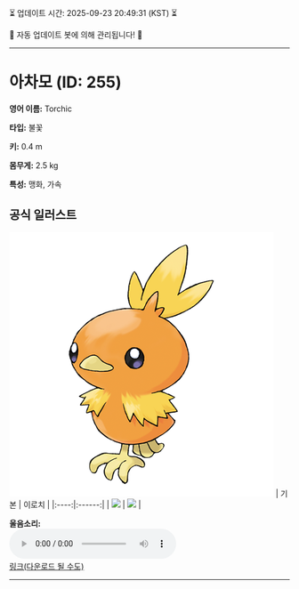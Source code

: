 
⏳ 업데이트 시간: 2025-09-23 20:49:31 (KST) ⏳

🤖 자동 업데이트 봇에 의해 관리됩니다! 🤖

---

# 아차모 (ID: 255)
**영어 이름:** Torchic

**타입:** 불꽃

**키:** 0.4 m

**몸무게:** 2.5 kg

**특성:** 맹화, 가속

## 공식 일러스트
![](https://raw.githubusercontent.com/PokeAPI/sprites/master/sprites/pokemon/other/official-artwork/255.png)
| 기본 | 이로치 |
|:----:|:------:|
| <img src="http://play.pokemonshowdown.com/sprites/ani/torchic.gif" width="200"> | <img src="http://play.pokemonshowdown.com/sprites/ani-shiny/torchic.gif" width="200"> |

**울음소리:**<br><audio controls src="https://raw.githubusercontent.com/PokeAPI/cries/main/cries/pokemon/latest/255.ogg"></audio><br> [링크(다운로드 될 수도)](https://raw.githubusercontent.com/PokeAPI/cries/main/cries/pokemon/latest/255.ogg)


---
